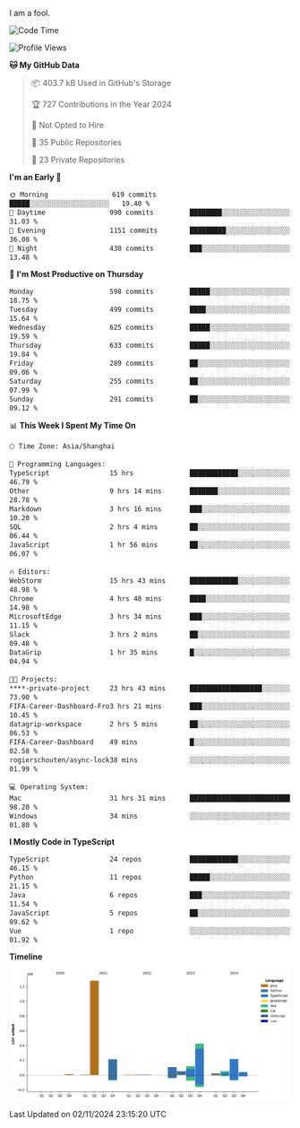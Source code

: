 I am a fool.

<!--START_SECTION:waka-->
![Code Time](http://img.shields.io/badge/Code%20Time-2%2C029%20hrs%2046%20mins-blue)

![Profile Views](http://img.shields.io/badge/Profile%20Views-0-blue)

**🐱 My GitHub Data** 

> 📦 403.7 kB Used in GitHub's Storage 
 > 
> 🏆 727 Contributions in the Year 2024
 > 
> 🚫 Not Opted to Hire
 > 
> 📜 35 Public Repositories 
 > 
> 🔑 23 Private Repositories 
 > 
**I'm an Early 🐤** 

```text
🌞 Morning                619 commits         █████░░░░░░░░░░░░░░░░░░░░   19.40 % 
🌆 Daytime                990 commits         ████████░░░░░░░░░░░░░░░░░   31.03 % 
🌃 Evening                1151 commits        █████████░░░░░░░░░░░░░░░░   36.08 % 
🌙 Night                  430 commits         ███░░░░░░░░░░░░░░░░░░░░░░   13.48 % 
```
📅 **I'm Most Productive on Thursday** 

```text
Monday                   598 commits         █████░░░░░░░░░░░░░░░░░░░░   18.75 % 
Tuesday                  499 commits         ████░░░░░░░░░░░░░░░░░░░░░   15.64 % 
Wednesday                625 commits         █████░░░░░░░░░░░░░░░░░░░░   19.59 % 
Thursday                 633 commits         █████░░░░░░░░░░░░░░░░░░░░   19.84 % 
Friday                   289 commits         ██░░░░░░░░░░░░░░░░░░░░░░░   09.06 % 
Saturday                 255 commits         ██░░░░░░░░░░░░░░░░░░░░░░░   07.99 % 
Sunday                   291 commits         ██░░░░░░░░░░░░░░░░░░░░░░░   09.12 % 
```


📊 **This Week I Spent My Time On** 

```text
🕑︎ Time Zone: Asia/Shanghai

💬 Programming Languages: 
TypeScript               15 hrs              ████████████░░░░░░░░░░░░░   46.79 % 
Other                    9 hrs 14 mins       ███████░░░░░░░░░░░░░░░░░░   28.78 % 
Markdown                 3 hrs 16 mins       ███░░░░░░░░░░░░░░░░░░░░░░   10.20 % 
SQL                      2 hrs 4 mins        ██░░░░░░░░░░░░░░░░░░░░░░░   06.44 % 
JavaScript               1 hr 56 mins        ██░░░░░░░░░░░░░░░░░░░░░░░   06.07 % 

🔥 Editors: 
WebStorm                 15 hrs 43 mins      ████████████░░░░░░░░░░░░░   48.98 % 
Chrome                   4 hrs 48 mins       ████░░░░░░░░░░░░░░░░░░░░░   14.98 % 
MicrosoftEdge            3 hrs 34 mins       ███░░░░░░░░░░░░░░░░░░░░░░   11.15 % 
Slack                    3 hrs 2 mins        ██░░░░░░░░░░░░░░░░░░░░░░░   09.48 % 
DataGrip                 1 hr 35 mins        █░░░░░░░░░░░░░░░░░░░░░░░░   04.94 % 

🐱‍💻 Projects: 
****-private-project     23 hrs 43 mins      ██████████████████░░░░░░░   73.90 % 
FIFA-Career-Dashboard-Fro3 hrs 21 mins       ███░░░░░░░░░░░░░░░░░░░░░░   10.45 % 
datagrip-workspace       2 hrs 5 mins        ██░░░░░░░░░░░░░░░░░░░░░░░   06.53 % 
FIFA-Career-Dashboard    49 mins             █░░░░░░░░░░░░░░░░░░░░░░░░   02.58 % 
rogierschouten/async-lock38 mins             ░░░░░░░░░░░░░░░░░░░░░░░░░   01.99 % 

💻 Operating System: 
Mac                      31 hrs 31 mins      █████████████████████████   98.20 % 
Windows                  34 mins             ░░░░░░░░░░░░░░░░░░░░░░░░░   01.80 % 
```

**I Mostly Code in TypeScript** 

```text
TypeScript               24 repos            ████████████░░░░░░░░░░░░░   46.15 % 
Python                   11 repos            █████░░░░░░░░░░░░░░░░░░░░   21.15 % 
Java                     6 repos             ███░░░░░░░░░░░░░░░░░░░░░░   11.54 % 
JavaScript               5 repos             ██░░░░░░░░░░░░░░░░░░░░░░░   09.62 % 
Vue                      1 repo              ░░░░░░░░░░░░░░░░░░░░░░░░░   01.92 % 
```



**Timeline**

![Lines of Code chart](https://raw.githubusercontent.com/VeejaLiu/VeejaLiu/master/assets/bar_graph.png)


 Last Updated on 02/11/2024 23:15:20 UTC
<!--END_SECTION:waka-->
